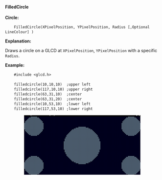 <div class="section">

<div class="titlepage">

<div>

<div>

#### <span id="_filledcircle"></span>FilledCircle

</div>

</div>

</div>

<span class="strong">**Circle:**</span>

``` screen
    FilledCircle(XPixelPosition, YPixelPosition, Radius [,Optional LineColour] )
```

<span class="strong">**Explanation:**</span>

Draws a circle on a GLCD at `XPixelPosition`, `YPixelPosition` with a
specific `Radius`.

<span class="strong">**Example:**</span>

``` screen
    #include <glcd.h>

    filledcircle(10,10,10)  ;upper left
    filledcircle(117,10,10) ;upper right
    filledcircle(63,31,10)  ;center
    filledcircle(63,31,20)  ;center
    filledcircle(10,53,10)  ;lower left
    filledcircle(117,53,10) ;lower right
```

<div class="informalfigure">

<div class="mediaobject" align="center">

![graphic](./images/filledcircleb1.PNG)

</div>

</div>

</div>
